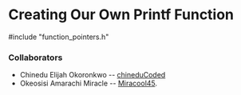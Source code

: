 # Creating Our Own Printf Function<br/>
#include "function_pointers.h"
### Collaborators
* Chinedu Elijah Okoronkwo -- [chineduCoded](https://github.com/chineduCoded)
* Okeosisi Amarachi Miracle -- [Miracool45](https://github.com/Miracool45).
